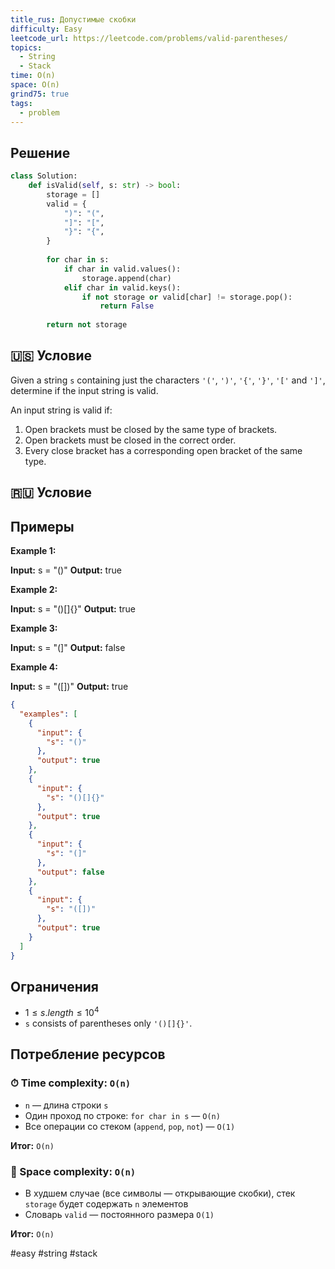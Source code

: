```yaml
---
title_rus: Допустимые скобки
difficulty: Easy
leetcode_url: https://leetcode.com/problems/valid-parentheses/
topics:
  - String
  - Stack
time: O(n)
space: O(n)
grind75: true
tags:
  - problem
---
```


## Решение

```python
class Solution:  
    def isValid(self, s: str) -> bool:  
        storage = []  
        valid = {  
            ")": "(",  
            "]": "[",  
            "}": "{",  
        }  
  
        for char in s:  
            if char in valid.values():  
                storage.append(char)  
            elif char in valid.keys():  
                if not storage or valid[char] != storage.pop():  
                    return False  
  
        return not storage
```

## 🇺🇸 Условие

Given a string `s` containing just the characters `'('`, `')'`, `'{'`, `'}'`, `'['` and `']'`, determine if the input string is valid.

An input string is valid if:

1. Open brackets must be closed by the same type of brackets.
2. Open brackets must be closed in the correct order.
3. Every close bracket has a corresponding open bracket of the same type.

## 🇷🇺 Условие

<!-- Место для вставки перевода на русском языке -->

## Примеры

**Example 1:**

**Input:** s = "()"
**Output:** true

**Example 2:**

**Input:** s = "()[]{}"
**Output:** true

**Example 3:**

**Input:** s = "(]"
**Output:** false

**Example 4:**

**Input:** s = "([])"
**Output:** true

```json
{
  "examples": [
    {
      "input": {
        "s": "()"
      },
      "output": true
    },
    {
      "input": {
        "s": "()[]{}"
      },
      "output": true
    },
    {
      "input": {
        "s": "(]"
      },
      "output": false
    },
    {
      "input": {
        "s": "([])"
      },
      "output": true
    }
  ]
}
```

## Ограничения

- $1 \leq s.length \leq 10^4$
- `s` consists of parentheses only `'()[]{}'`.

## Потребление ресурсов
### ⏱ Time complexity: `O(n)`

- `n` — длина строки `s`
- Один проход по строке: `for char in s` — `O(n)`
- Все операции со стеком (`append`, `pop`, `not`) — `O(1)`

**Итог:** `O(n)`

### 🧠 Space complexity: `O(n)`

- В худшем случае (все символы — открывающие скобки), стек `storage` будет содержать `n` элементов
- Словарь `valid` — постоянного размера `O(1)`

**Итог:** `O(n)`

#easy #string #stack

